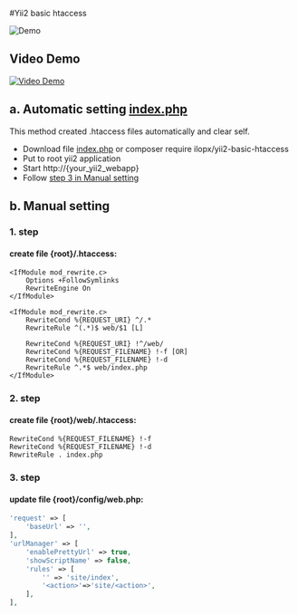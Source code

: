 #Yii2 basic htaccess

![Demo](https://github.com/ilopX/yii2-basic-htaccess/blob/master/example.png)

## Video Demo
[![Video Demo](http://img.youtube.com/vi/0sxqNaznhlc/0.jpg)](http://www.youtube.com/watch?v=0sxqNaznhlc)

## a. Automatic setting [index.php](https://cdn.rawgit.com/ilopX/yii2-basic-htaccess/master/index.php)
This method created .htaccess files automatically and clear self.

+ Download file [index.php](https://cdn.rawgit.com/ilopX/yii2-basic-htaccess/master/index.php) or composer require ilopx/yii2-basic-htaccess
+ Put to root yii2 application
+ Start http://{your_yii2_webapp}
+ Follow [step 3 in Manual setting](#3-step) 

## b. Manual setting
### 1. step
#### create file {root}/.htaccess:
```
<IfModule mod_rewrite.c>
    Options +FollowSymlinks
    RewriteEngine On
</IfModule>
 
<IfModule mod_rewrite.c>
    RewriteCond %{REQUEST_URI} ^/.*
    RewriteRule ^(.*)$ web/$1 [L]

    RewriteCond %{REQUEST_URI} !^/web/
    RewriteCond %{REQUEST_FILENAME} !-f [OR]
    RewriteCond %{REQUEST_FILENAME} !-d
    RewriteRule ^.*$ web/index.php
</IfModule> 
```

### 2. step 
#### create file {root}/web/.htaccess:
```
RewriteCond %{REQUEST_FILENAME} !-f
RewriteCond %{REQUEST_FILENAME} !-d
RewriteRule . index.php
```
### 3. step
#### update file {root}/config/web.php:
```php
'request' => [
    'baseUrl' => '',
],
'urlManager' => [
    'enablePrettyUrl' => true,
    'showScriptName' => false,
    'rules' => [
        '' => 'site/index',
        '<action>'=>'site/<action>',
    ],
],
```
